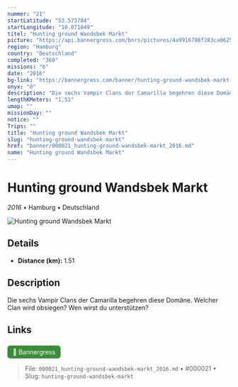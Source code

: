 ```yaml
---
nummer: "21"
startLatitude: "53.573784"
startLongitude: "10.071849"
titel: "Hunting ground Wandsbek Markt"
picture: "https://api.bannergress.com/bnrs/pictures/4a9916708f283ca0625a1546dbcf5d55"
region: "Hamburg"
country: "Deutschland"
completed: "360"
missions: "6"
date: "2016"
bg-link: "https://bannergress.com/banner/hunting-ground-wandsbek-markt-ventrue-3567"
onyx: "0"
description: "Die sechs Vampir Clans der Camarilla begehren diese Domäne. Welcher Clan wird obsiegen? Wen wirst du unterstützen?"
lengthKMeters: "1,51"
umap: ""
missionDay: ""
notice: ""
Trips: ""
title: "Hunting ground Wandsbek Markt"
slug: "hunting-ground-wandsbek-markt"
href: "banner/000021_hunting-ground-wandsbek-markt_2016.md"
name: "Hunting ground Wandsbek Markt"
---
```

# Hunting ground Wandsbek Markt

*2016* • Hamburg • Deutschland

![Hunting ground Wandsbek Markt](https://api.bannergress.com/bnrs/pictures/4a9916708f283ca0625a1546dbcf5d55)



## Details
- **Distance (km):** 1.51






## Description
Die sechs Vampir Clans der Camarilla begehren diese Domäne. Welcher Clan wird obsiegen? Wen wirst du unterstützen?



## Links
<a href="https://bannergress.com/banner/hunting-ground-wandsbek-markt-ventrue-3567" style="display:inline-block;margin:6px 8px 0 0;padding:6px 12px;background:#3c8b3c;color:#fff;text-decoration:none;border-radius:6px;">🔗 Bannergress</a>




> File: `000021_hunting-ground-wandsbek-markt_2016.md` • #000021 • Slug: `hunting-ground-wandsbek-markt`
